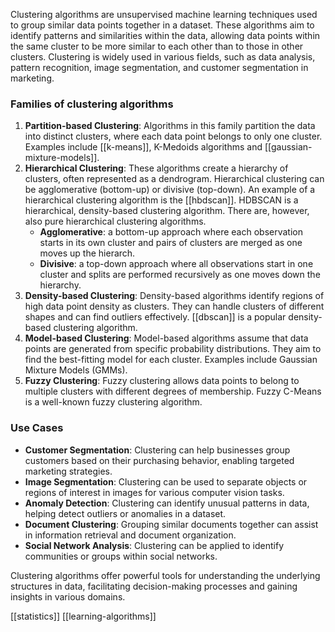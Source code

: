 Clustering algorithms are unsupervised machine learning techniques used to group similar data points together in a dataset. These algorithms aim to identify patterns and similarities within the data, allowing data points within the same cluster to be more similar to each other than to those in other clusters. Clustering is widely used in various fields, such as data analysis, pattern recognition, image segmentation, and customer segmentation in marketing.

### Families of clustering algorithms

1. **Partition-based Clustering**: Algorithms in this family partition the data into distinct clusters, where each data point belongs to only one cluster. Examples include [[k-means]], K-Medoids algorithms and [[gaussian-mixture-models]].
2. **Hierarchical Clustering**: These algorithms create a hierarchy of clusters, often represented as a dendrogram. Hierarchical clustering can be agglomerative (bottom-up) or divisive (top-down). An example of a hierarchical clustering algorithm is the [[hbdscan]]. HDBSCAN is a hierarchical, density-based clustering algorithm. There are, however, also pure hierarchical clustering algorithms.
	- __Agglomerative__: a bottom-up approach where each observation starts in its own cluster and pairs of clusters are merged as one moves up the hierarch.
	- __Divisive__: a top-down approach where all observations start in one cluster and splits are performed recursively as one moves down the hierarchy.
1. **Density-based Clustering**: Density-based algorithms identify regions of high data point density as clusters. They can handle clusters of different shapes and can find outliers effectively. [[dbscan]] is a popular density-based clustering algorithm.
2. **Model-based Clustering**: Model-based algorithms assume that data points are generated from specific probability distributions. They aim to find the best-fitting model for each cluster. Examples include Gaussian Mixture Models (GMMs).
3. **Fuzzy Clustering**: Fuzzy clustering allows data points to belong to multiple clusters with different degrees of membership. Fuzzy C-Means is a well-known fuzzy clustering algorithm.

### Use Cases

- **Customer Segmentation**: Clustering can help businesses group customers based on their purchasing behavior, enabling targeted marketing strategies.
- **Image Segmentation**: Clustering can be used to separate objects or regions of interest in images for various computer vision tasks.
- **Anomaly Detection**: Clustering can identify unusual patterns in data, helping detect outliers or anomalies in a dataset.
- **Document Clustering**: Grouping similar documents together can assist in information retrieval and document organization.
- **Social Network Analysis**: Clustering can be applied to identify communities or groups within social networks.

Clustering algorithms offer powerful tools for understanding the underlying structures in data, facilitating decision-making processes and gaining insights in various domains.

[[statistics]]
[[learning-algorithms]]